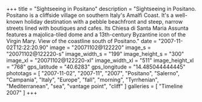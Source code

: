+++
title = "Sightseeing in Positano"
description = "Sightseeing in Positano. Positano is a cliffside village on southern Italy's Amalfi Coast. It's a well-known holiday destination with a pebble beachfront and steep, narrow streets lined with boutiques and cafes. Its Chiesa di Santa Maria Assunta features a majolica-tiled dome and a 13th-century Byzantine icon of the Virgin Mary. View of the coastline south of Positano."
date = "2007-11-02T12:22:20.90"
image = "20071102@122220"
image_s = "20071102@122220-s"
image_width_s = "199"
image_height_s = "300"
image_xl = "20071102@122220-xl"
image_width_xl = "511"
image_height_xl = "768"
gps_latitude = "40.6283"
gps_longitude = "14.485044444445"
phototags = [ "2007-11-02", "2007-11", "2007", "Positano", "Salerno", "Campania", "Italy", "Europe", "fall", "morning", "Tyrrhenian", "Mediterranean", "sea", "vantage point", "cliff" ]
galleries = [ "Timeline 2007" ]
+++
